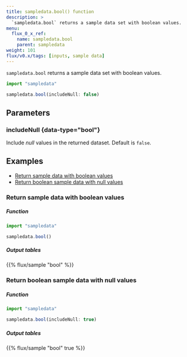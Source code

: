 ```yaml
---
title: sampledata.bool() function
description: >
  `sampledata.bool` returns a sample data set with boolean values.
menu:
  flux_0_x_ref:
    name: sampledata.bool
    parent: sampledata
weight: 101
flux/v0.x/tags: [inputs, sample data]
---
```


`sampledata.bool` returns a sample data set with boolean values.

```js
import "sampledata"

sampledata.bool(includeNull: false)
```

## Parameters

### includeNull {data-type="bool"}
Include _null_ values in the returned dataset.
Default is `false`.

## Examples

- [Return sample data with boolean values](#return-sample-data-with-boolean-values)
- [Return boolean sample data with null values](#return-boolean-sample-data-with-null-values)

### Return sample data with boolean values

##### Function
```js
import "sampledata"

sampledata.bool()
```

##### Output tables
{{% flux/sample "bool" %}}

### Return boolean sample data with null values

##### Function
```js
import "sampledata"

sampledata.bool(includeNull: true)
```

##### Output tables
{{% flux/sample "bool" true %}}